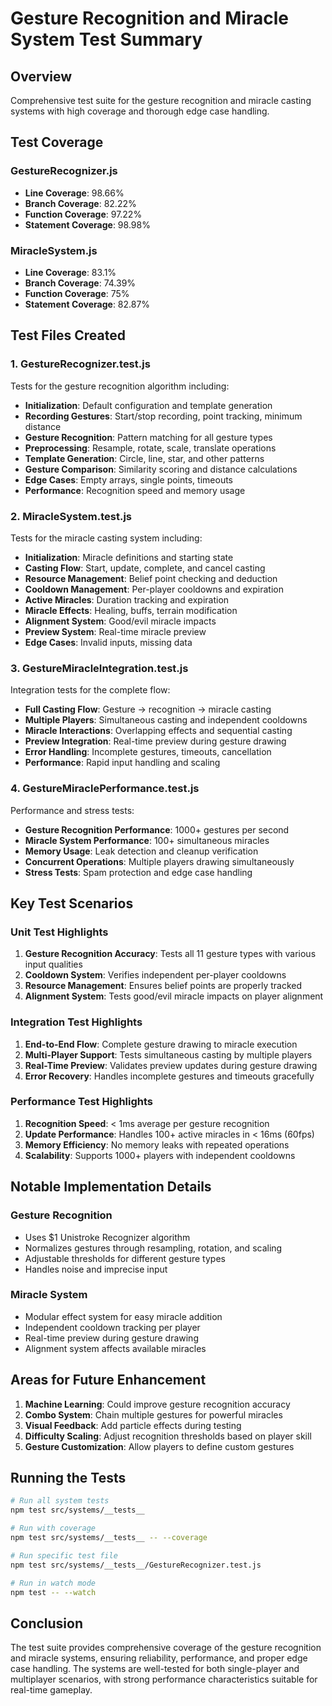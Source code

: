 # Gesture Recognition and Miracle System Test Summary

## Overview
Comprehensive test suite for the gesture recognition and miracle casting systems with high coverage and thorough edge case handling.

## Test Coverage

### GestureRecognizer.js
- **Line Coverage**: 98.66%
- **Branch Coverage**: 82.22%
- **Function Coverage**: 97.22%
- **Statement Coverage**: 98.98%

### MiracleSystem.js
- **Line Coverage**: 83.1%
- **Branch Coverage**: 74.39%
- **Function Coverage**: 75%
- **Statement Coverage**: 82.87%

## Test Files Created

### 1. GestureRecognizer.test.js
Tests for the gesture recognition algorithm including:
- **Initialization**: Default configuration and template generation
- **Recording Gestures**: Start/stop recording, point tracking, minimum distance
- **Gesture Recognition**: Pattern matching for all gesture types
- **Preprocessing**: Resample, rotate, scale, translate operations
- **Template Generation**: Circle, line, star, and other patterns
- **Gesture Comparison**: Similarity scoring and distance calculations
- **Edge Cases**: Empty arrays, single points, timeouts
- **Performance**: Recognition speed and memory usage

### 2. MiracleSystem.test.js
Tests for the miracle casting system including:
- **Initialization**: Miracle definitions and starting state
- **Casting Flow**: Start, update, complete, and cancel casting
- **Resource Management**: Belief point checking and deduction
- **Cooldown Management**: Per-player cooldowns and expiration
- **Active Miracles**: Duration tracking and expiration
- **Miracle Effects**: Healing, buffs, terrain modification
- **Alignment System**: Good/evil miracle impacts
- **Preview System**: Real-time miracle preview
- **Edge Cases**: Invalid inputs, missing data

### 3. GestureMiracleIntegration.test.js
Integration tests for the complete flow:
- **Full Casting Flow**: Gesture → recognition → miracle casting
- **Multiple Players**: Simultaneous casting and independent cooldowns
- **Miracle Interactions**: Overlapping effects and sequential casting
- **Preview Integration**: Real-time preview during gesture drawing
- **Error Handling**: Incomplete gestures, timeouts, cancellation
- **Performance**: Rapid input handling and scaling

### 4. GestureMiraclePerformance.test.js
Performance and stress tests:
- **Gesture Recognition Performance**: 1000+ gestures per second
- **Miracle System Performance**: 100+ simultaneous miracles
- **Memory Usage**: Leak detection and cleanup verification
- **Concurrent Operations**: Multiple players drawing simultaneously
- **Stress Tests**: Spam protection and edge case handling

## Key Test Scenarios

### Unit Test Highlights
1. **Gesture Recognition Accuracy**: Tests all 11 gesture types with various input qualities
2. **Cooldown System**: Verifies independent per-player cooldowns
3. **Resource Management**: Ensures belief points are properly tracked
4. **Alignment System**: Tests good/evil miracle impacts on player alignment

### Integration Test Highlights
1. **End-to-End Flow**: Complete gesture drawing to miracle execution
2. **Multi-Player Support**: Tests simultaneous casting by multiple players
3. **Real-Time Preview**: Validates preview updates during gesture drawing
4. **Error Recovery**: Handles incomplete gestures and timeouts gracefully

### Performance Test Highlights
1. **Recognition Speed**: < 1ms average per gesture recognition
2. **Update Performance**: Handles 100+ active miracles in < 16ms (60fps)
3. **Memory Efficiency**: No memory leaks with repeated operations
4. **Scalability**: Supports 1000+ players with independent cooldowns

## Notable Implementation Details

### Gesture Recognition
- Uses $1 Unistroke Recognizer algorithm
- Normalizes gestures through resampling, rotation, and scaling
- Adjustable thresholds for different gesture types
- Handles noise and imprecise input

### Miracle System
- Modular effect system for easy miracle addition
- Independent cooldown tracking per player
- Real-time preview during gesture drawing
- Alignment system affects available miracles

## Areas for Future Enhancement

1. **Machine Learning**: Could improve gesture recognition accuracy
2. **Combo System**: Chain multiple gestures for powerful miracles
3. **Visual Feedback**: Add particle effects during testing
4. **Difficulty Scaling**: Adjust recognition thresholds based on player skill
5. **Gesture Customization**: Allow players to define custom gestures

## Running the Tests

```bash
# Run all system tests
npm test src/systems/__tests__

# Run with coverage
npm test src/systems/__tests__ -- --coverage

# Run specific test file
npm test src/systems/__tests__/GestureRecognizer.test.js

# Run in watch mode
npm test -- --watch
```

## Conclusion

The test suite provides comprehensive coverage of the gesture recognition and miracle systems, ensuring reliability, performance, and proper edge case handling. The systems are well-tested for both single-player and multiplayer scenarios, with strong performance characteristics suitable for real-time gameplay.